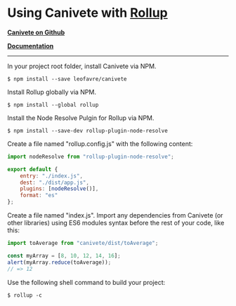 # Using Canivete with [Rollup](https://rollupjs.org/)

**[Canivete on Github](https://github.com/leofavre/canivete/)**

**[Documentation](https://leofavre.github.io/canivete/)**

---

In your project root folder, install Canivete via NPM.

```shell
$ npm install --save leofavre/canivete
```

Install Rollup globally via NPM.

```shell
$ npm install --global rollup
```

Install the Node Resolve Pulgin for Rollup via NPM.

```shell
$ npm install --save-dev rollup-plugin-node-resolve
```

Create a file named "rollup.config.js" with the following content:

```js
import nodeResolve from "rollup-plugin-node-resolve";

export default {
	entry: "./index.js",
	dest: "./dist/app.js",
	plugins: [nodeResolve()],
	format: "es"
};
```

Create a file named "index.js". Import any dependencies from Canivete (or other libraries) using ES6 modules syntax before the rest of your code, like this:

```js
import toAverage from "canivete/dist/toAverage";

const myArray = [8, 10, 12, 14, 16];
alert(myArray.reduce(toAverage));
// => 12
```

Use the following shell command to build your project:

```shell
$ rollup -c
```
